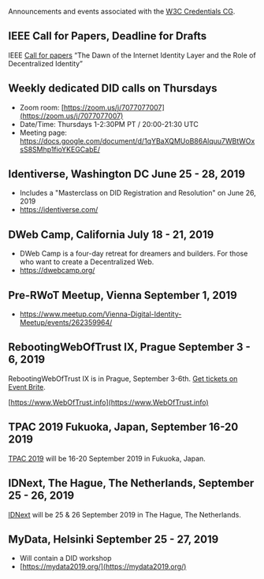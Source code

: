 Announcements and events associated with the [W3C Credentials CG](https://w3c-ccg.github.io).

## IEEE Call for Papers, Deadline for Drafts 

IEEE [Call for papers](https://www.comsoc.org/publications/magazines/ieee-communications-standards-magazine/cfp/dawn-internet-identity-layer-and) “The Dawn of the Internet Identity Layer and the Role of Decentralized Identity”

## Weekly dedicated DID calls on Thursdays

- Zoom room: [https://zoom.us/j/7077077007](https://zoom.us/j/7077077007)
- Date/Time: Thursdays 1-2:30PM PT / 20:00-21:30 UTC
- Meeting page: https://docs.google.com/document/d/1qYBaXQMUoB86Alquu7WBtWOxsS8SMhp1fioYKEGCabE/

## Identiverse, Washington DC June 25 - 28, 2019

- Includes a "Masterclass on DID Registration and Resolution" on June 26, 2019
- https://identiverse.com/

## DWeb Camp, California July 18 - 21, 2019

- DWeb Camp is a four-day retreat for dreamers and builders. For those who want to create a Decentralized Web.
- https://dwebcamp.org/

## Pre-RWoT Meetup, Vienna September 1, 2019

- https://www.meetup.com/Vienna-Digital-Identity-Meetup/events/262359964/

## RebootingWebOfTrust IX, Prague September 3 - 6, 2019

RebootingWebOfTrust IX is in Prague, September 3-6th. [Get tickets on Event Brite](http://rwot9.eventbrite.com).

[https://www.WebOfTrust.info](https://www.WebOfTrust.info)

## TPAC 2019 Fukuoka, Japan, September 16-20 2019

[TPAC 2019](https://www.w3.org/2019/09/TPAC/) will be 16-20 September 2019 in Fukuoka, Japan.

## IDNext, The Hague, The Netherlands, September 25 - 26, 2019

[IDNext](https://www.idnext.eu/en/events/annual-idnext-2019/) will be 25 & 26 September 2019 in The Hague, The Netherlands.

## MyData, Helsinki September 25 - 27, 2019

- Will contain a DID workshop
- [https://mydata2019.org/](https://mydata2019.org/)



